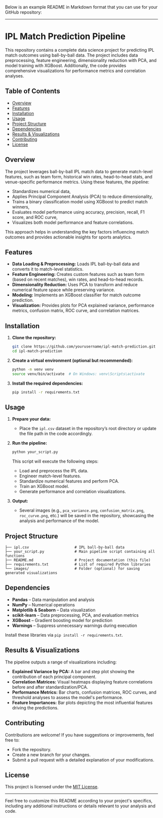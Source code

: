 Below is an example README in Markdown format that you can use for your GitHub repository:

---

# IPL Match Prediction Pipeline

This repository contains a complete data science project for predicting IPL match outcomes using ball-by-ball data. The project includes data preprocessing, feature engineering, dimensionality reduction with PCA, and model training with XGBoost. Additionally, the code provides comprehensive visualizations for performance metrics and correlation analyses.

## Table of Contents

- [Overview](#overview)
- [Features](#features)
- [Installation](#installation)
- [Usage](#usage)
- [Project Structure](#project-structure)
- [Dependencies](#dependencies)
- [Results & Visualizations](#results--visualizations)
- [Contributing](#contributing)
- [License](#license)

## Overview

The project leverages ball-by-ball IPL match data to generate match-level features, such as team form, historical win rates, head-to-head stats, and venue-specific performance metrics. Using these features, the pipeline:
- Standardizes numerical data,
- Applies Principal Component Analysis (PCA) to reduce dimensionality,
- Trains a binary classification model using XGBoost to predict match winners,
- Evaluates model performance using accuracy, precision, recall, F1 score, and ROC curve,
- Visualizes both model performance and feature correlations.

This approach helps in understanding the key factors influencing match outcomes and provides actionable insights for sports analytics.

## Features

- **Data Loading & Preprocessing:** Loads IPL ball-by-ball data and converts it to match-level statistics.
- **Feature Engineering:** Creates custom features such as team form (based on recent matches), win rates, and head-to-head records.
- **Dimensionality Reduction:** Uses PCA to transform and reduce numerical feature space while preserving variance.
- **Modeling:** Implements an XGBoost classifier for match outcome prediction.
- **Visualization:** Provides plots for PCA explained variance, performance metrics, confusion matrix, ROC curve, and correlation matrices.

## Installation

1. **Clone the repository:**
   ```bash
   git clone https://github.com/yourusername/ipl-match-prediction.git
   cd ipl-match-prediction
   ```

2. **Create a virtual environment (optional but recommended):**
   ```bash
   python -m venv venv
   source venv/bin/activate  # On Windows: venv\Scripts\activate
   ```

3. **Install the required dependencies:**
   ```bash
   pip install -r requirements.txt
   ```

## Usage

1. **Prepare your data:**
   - Place the `ipl.csv` dataset in the repository’s root directory or update the file path in the code accordingly.

2. **Run the pipeline:**
   ```bash
   python your_script.py
   ```
   This script will execute the following steps:
   - Load and preprocess the IPL data.
   - Engineer match-level features.
   - Standardize numerical features and perform PCA.
   - Train an XGBoost model.
   - Generate performance and correlation visualizations.

3. **Output:**
   - Several images (e.g., `pca_variance.png`, `confusion_matrix.png`, `roc_curve.png`, etc.) will be saved in the repository, showcasing the analysis and performance of the model.

## Project Structure

```
├── ipl.csv                     # IPL ball-by-ball data
├── your_script.py              # Main pipeline script containing all functions
├── README.md                   # Project documentation (this file)
├── requirements.txt            # List of required Python libraries
└── images/                     # Folder (optional) for saving generated visualizations
```

## Dependencies

- **Pandas** – Data manipulation and analysis
- **NumPy** – Numerical operations
- **Matplotlib & Seaborn** – Data visualization
- **scikit-learn** – Data preprocessing, PCA, and evaluation metrics
- **XGBoost** – Gradient boosting model for prediction
- **Warnings** – Suppress unnecessary warnings during execution

Install these libraries via `pip install -r requirements.txt`.

## Results & Visualizations

The pipeline outputs a range of visualizations including:
- **Explained Variance by PCA:** A bar and step plot showing the contribution of each principal component.
- **Correlation Matrices:** Visual heatmaps displaying feature correlations before and after standardization/PCA.
- **Performance Metrics:** Bar charts, confusion matrices, ROC curves, and threshold analyses to assess the model's performance.
- **Feature Importances:** Bar plots depicting the most influential features driving the predictions.

## Contributing

Contributions are welcome! If you have suggestions or improvements, feel free to:
- Fork the repository.
- Create a new branch for your changes.
- Submit a pull request with a detailed explanation of your modifications.

## License

This project is licensed under the [MIT License](LICENSE).

---

Feel free to customize this README according to your project's specifics, including any additional instructions or details relevant to your analysis and code.
